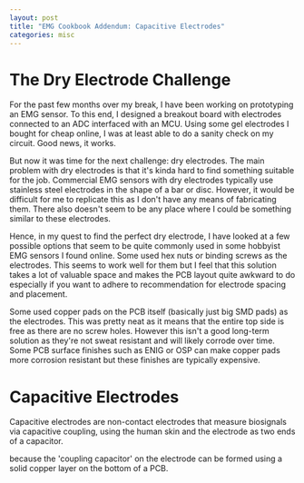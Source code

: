 ```yaml
---
layout: post
title: "EMG Cookbook Addendum: Capacitive Electrodes"
categories: misc
---
```


# The Dry Electrode Challenge
For the past few months over my break, I have been working on prototyping an EMG sensor. To this end, I designed a breakout board with electrodes connected to an ADC interfaced with an MCU. Using some gel electrodes I bought for cheap online, I was at least able to do a sanity check on my circuit. Good news, it works. 

But now it was time for the next challenge: dry electrodes. The main problem with dry electrodes is that it's kinda hard to find something suitable for the job. Commercial EMG sensors with dry electrodes typically use stainless steel electrodes in the shape of a bar or disc. However, it would be difficult for me to replicate this as I don't have any means of fabricating them. There also doesn't seem to be any place where I could be something similar to these electrodes.

Hence, in my quest to find the perfect dry electrode, I have looked at a few possible options that seem to be quite commonly used in some hobbyist EMG sensors I found online. Some used hex nuts or binding screws as the electrodes. This seems to work well for them but I feel that this solution takes a lot of valuable space and makes the PCB layout quite awkward to do especially if you want to adhere to recommendation for electrode spacing and placement. 

Some used copper pads on the PCB itself (basically just big SMD pads) as the electrodes. This was pretty neat as it means that the entire top side is free as there are no screw holes. However this isn't a good long-term solution as they're not sweat resistant and will likely corrode over time. Some PCB surface finishes such as ENIG or OSP can make copper pads more corrosion resistant but these finishes are typically expensive.

# Capacitive Electrodes
Capacitive electrodes are non-contact electrodes that measure biosignals via capacitive coupling, using the human skin and the electrode as two ends of a capacitor. 



because the 'coupling capacitor' on the electrode can be formed using a solid copper layer on the bottom of a PCB. 